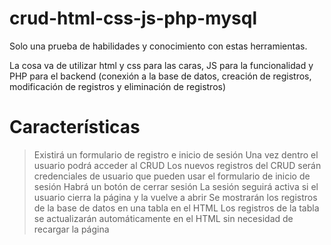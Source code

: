 # crud-html-css-js-php-mysql

Solo una prueba de habilidades y conocimiento con estas herramientas.

La cosa va de utilizar html y css para las caras, JS para la funcionalidad y PHP para el backend (conexión a la base de datos, creación de registros, modificación de registros y eliminación de registros)

# Características

> Existirá un formulario de registro e inicio de sesión
> Una vez dentro el usuario podrá acceder al CRUD
> Los nuevos registros del CRUD serán credenciales de usuario que pueden usar el formulario de inicio de sesión
> Habrá un botón de cerrar sesión
> La sesión seguirá activa si el usuario cierra la página y la vuelve a abrir
> Se mostrarán los registros de la base de datos en una tabla en el HTML
> Los registros de la tabla se actualizarán automáticamente en el HTML sin necesidad de recargar la página
